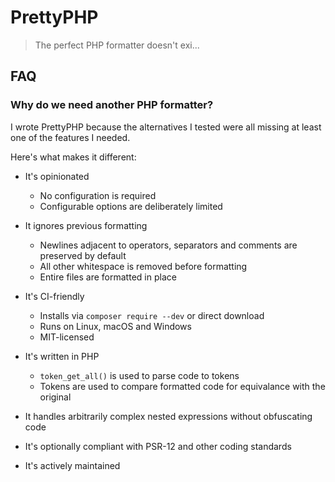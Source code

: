 # PrettyPHP

> The perfect PHP formatter doesn't exi...

## FAQ

### Why do we need another PHP formatter?

I wrote PrettyPHP because the alternatives I tested were all missing at least
one of the features I needed.

Here's what makes it different:

- It's opinionated
  - No configuration is required
  - Configurable options are deliberately limited

- It ignores previous formatting
  - Newlines adjacent to operators, separators and comments are preserved by
    default
  - All other whitespace is removed before formatting
  - Entire files are formatted in place

- It's CI-friendly
  - Installs via `composer require --dev` or direct download
  - Runs on Linux, macOS and Windows
  - MIT-licensed

- It's written in PHP
  - `token_get_all()` is used to parse code to tokens
  - Tokens are used to compare formatted code for equivalance with the original

- It handles arbitrarily complex nested expressions without obfuscating code

- It's optionally compliant with PSR-12 and other coding standards

- It's actively maintained

